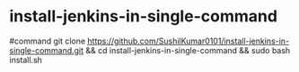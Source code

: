 # install-jenkins-in-single-command
#command
 git clone https://github.com/SushilKumar0101/install-jenkins-in-single-command.git && cd install-jenkins-in-single-command && 
sudo bash install.sh
